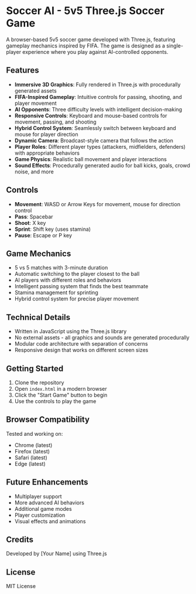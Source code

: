 # Soccer AI - 5v5 Three.js Soccer Game

A browser-based 5v5 soccer game developed with Three.js, featuring gameplay mechanics inspired by FIFA. The game is designed as a single-player experience where you play against AI-controlled opponents.

## Features

- **Immersive 3D Graphics**: Fully rendered in Three.js with procedurally generated assets
- **FIFA-Inspired Gameplay**: Intuitive controls for passing, shooting, and player movement
- **AI Opponents**: Three difficulty levels with intelligent decision-making
- **Responsive Controls**: Keyboard and mouse-based controls for movement, passing, and shooting
- **Hybrid Control System**: Seamlessly switch between keyboard and mouse for player direction
- **Dynamic Camera**: Broadcast-style camera that follows the action
- **Player Roles**: Different player types (attackers, midfielders, defenders) with appropriate behaviors
- **Game Physics**: Realistic ball movement and player interactions
- **Sound Effects**: Procedurally generated audio for ball kicks, goals, crowd noise, and more

## Controls

- **Movement**: WASD or Arrow Keys for movement, mouse for direction control
- **Pass**: Spacebar
- **Shoot**: X key
- **Sprint**: Shift key (uses stamina)
- **Pause**: Escape or P key

## Game Mechanics

- 5 vs 5 matches with 3-minute duration
- Automatic switching to the player closest to the ball
- AI players with different roles and behaviors
- Intelligent passing system that finds the best teammate
- Stamina management for sprinting
- Hybrid control system for precise player movement

## Technical Details

- Written in JavaScript using the Three.js library
- No external assets - all graphics and sounds are generated procedurally
- Modular code architecture with separation of concerns
- Responsive design that works on different screen sizes

## Getting Started

1. Clone the repository
2. Open `index.html` in a modern browser
3. Click the "Start Game" button to begin
4. Use the controls to play the game

## Browser Compatibility

Tested and working on:
- Chrome (latest)
- Firefox (latest)
- Safari (latest)
- Edge (latest)

## Future Enhancements

- Multiplayer support
- More advanced AI behaviors
- Additional game modes
- Player customization
- Visual effects and animations

## Credits

Developed by [Your Name] using Three.js

## License

MIT License 